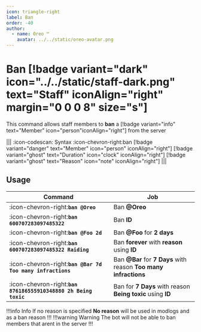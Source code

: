 ```yaml
---
icon: triangle-right
label: Ban
order: -40
author:
  - name: Oreo ™
    avatar: ../../static/oreo-avatar.png
---
```


# Ban [!badge variant="dark" icon="../../static/staff-dark.png" text="Staff" iconAlign="right" margin="0 0 0 8" size="s"]

This command allows staff members to **ban** a [!badge variant="info" text="Member" icon="person"iconAlign="right"] from the server

||| :icon-codescan: Syntax
:icon-chevron-right:ban [!badge variant="danger" text="Member" icon="person" iconAlign="right"] [!badge variant="ghost" text="Duration" icon="clock" iconAlign="right"] [!badge variant="ghost" text="Reason" icon="note" iconAlign="right"]
|||

## Usage

| Command                                                         | Job                                                              |
| --------------------------------------------------------------- | ---------------------------------------------------------------- |
| :icon-chevron-right:**`ban @Oreo`**                             | Ban **@Oreo**                                                    |
| :icon-chevron-right:**`ban 600707283097485322`**                | Ban **ID**                                                       |
| :icon-chevron-right:**`ban @Foo 2d`**                           | Ban **@Foo** for **2 days**                                      |
| :icon-chevron-right:**`ban 600707283097485322 Raiding`**        | Ban **forever** with **reason** using **ID**                     |
| :icon-chevron-right:**`ban @Bar 7d Too many infractions`**      | Ban **@Bar** for **7 Days** with reason **Too many infractions** |
| :icon-chevron-right:**`ban 876186555910348880 2h Being toxic`** | Ban for **7 Days** with reason **Being toxic** using **ID**      |

!!!info Info
If no reason is specified **No reason** will be used in modlogs and as a ban reason
!!!
!!!warning Warning
The bot will not be able to ban members that arent in the server
!!!
